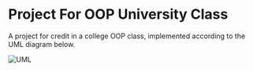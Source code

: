 <h1>Project For OOP University Class</h1>
<p>A project for credit in a college OOP class, implemented according to the UML diagram below.</p>
<img src="https://i.postimg.cc/BQYbgvBJ/uml.jpg" alt="UML">